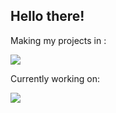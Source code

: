 ## Hello there!



  Making my projects in :
 
 
<a href="https://github.com/BreenBrain/github-readme-stats">
  <img align="center" src="https://github-readme-stats.vercel.app/api/top-langs/?username=BreenBrain&layout=compact"/>
</a>
          
          
  Currently working on:


<a  href="https://github.com/BreenBrain/MenuV8">
<img align="center" src="https://github-readme-stats.vercel.app/api/pin/?username=BreenBRain&repo=MenuV8 "/>
</a>
